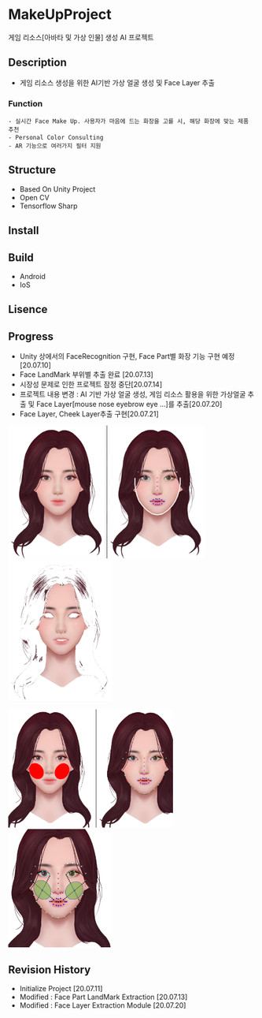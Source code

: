 # MakeUpProject
게임 리소스[아바타 및 가상 인물] 생성 AI 프로젝트

## Description
- 게임 리소스 생성을 위한 AI기반 가상 얼굴 생성 및 Face Layer 추출
### Function
```
- 실시간 Face Make Up. 사용자가 마음에 드는 화장을 고를 시, 해당 화장에 맞는 제품 추천
- Personal Color Consulting
- AR 기능으로 여러가지 필터 지원
```
## Structure
- Based On Unity Project
- Open CV 
- Tensorflow Sharp

## Install

## Build
- Android
- IoS
## Lisence

## Progress
- Unity 상에서의 FaceRecognition 구현, Face Part별 화장 기능 구현 예정 [20.07.10]
- Face LandMark 부위별 추출 완료 [20.07.13]
- 시장성 문제로 인한 프로젝트 잠정 중단[20.07.14]
- 프로젝트 내용 변경 : AI 기반 가상 얼굴 생성, 게임 리소스 활용을 위한 가상얼굴 추출 및 Face Layer[mouse nose eyebrow eye ...]를 추출[20.07.20]
- Face Layer, Cheek Layer추출 구현[20.07.21]

 <img src= "./Resources/3.PNG" width="400px"> <img src= "./Resources/4.png" width="212px">

  <img src= "./Resources/6.png" width="335px"> <img src= "./Resources/5.PNG" width="212px">

## Revision History
- Initialize Project [20.07.11]
- Modified : Face Part LandMark Extraction  [20.07.13]
- Modified : Face Layer Extraction Module [20.07.20]